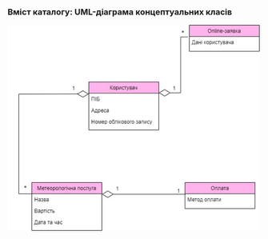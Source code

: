 ### Вміст каталогу: UML-діаграма концептуальних класів

![](https://github.com/oleksandrblazhko/ai-212-leventij/blob/Laboratory_Work_5/2-SoftwareDesign/2.1-UMLConceptClasses/ConceptDiagram.jpg?raw=true)
